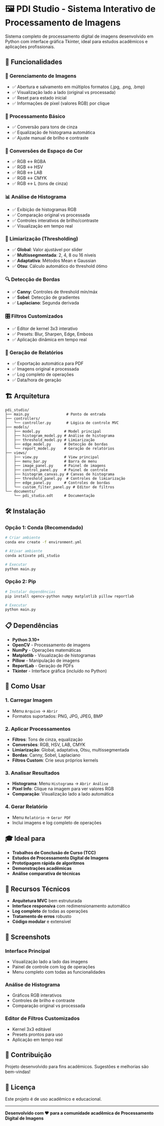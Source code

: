 # 🖼️ PDI Studio - Sistema Interativo de Processamento de Imagens

Sistema completo de processamento digital de imagens desenvolvido em Python com interface gráfica Tkinter, ideal para estudos acadêmicos e aplicações profissionais.

## 🚀 Funcionalidades

### 📁 **Gerenciamento de Imagens**
- ✅ Abertura e salvamento em múltiplos formatos (.jpg, .png, .bmp)
- ✅ Visualização lado a lado (original vs processada)
- ✅ Reset para estado inicial
- ✅ Informações de pixel (valores RGB) por clique

### 🎨 **Processamento Básico**
- ✅ Conversão para tons de cinza
- ✅ Equalização de histograma automática
- ✅ Ajuste manual de brilho e contraste

### 🌈 **Conversões de Espaço de Cor**
- ✅ RGB ↔ RGBA
- ✅ RGB ↔ HSV  
- ✅ RGB ↔ LAB
- ✅ RGB ↔ CMYK
- ✅ RGB ↔ L (tons de cinza)

### 📊 **Análise de Histograma**
- ✅ Exibição de histogramas RGB
- ✅ Comparação original vs processada
- ✅ Controles interativos de brilho/contraste
- ✅ Visualização em tempo real

### 🔲 **Limiarização (Thresholding)**
- ✅ **Global**: Valor ajustável por slider
- ✅ **Multissegmentada**: 2, 4, 8 ou 16 níveis
- ✅ **Adaptativa**: Métodos Mean e Gaussian
- ✅ **Otsu**: Cálculo automático do threshold ótimo

### 🔍 **Detecção de Bordas**
- ✅ **Canny**: Controles de threshold mín/máx
- ✅ **Sobel**: Detecção de gradientes
- ✅ **Laplaciano**: Segunda derivada

### 🎛️ **Filtros Customizados**
- ✅ Editor de kernel 3x3 interativo
- ✅ Presets: Blur, Sharpen, Edge, Emboss
- ✅ Aplicação dinâmica em tempo real

### 📄 **Geração de Relatórios**
- ✅ Exportação automática para PDF
- ✅ Imagens original e processada
- ✅ Log completo de operações
- ✅ Data/hora de geração

## 🏗️ Arquitetura

```
pdi_studio/
├── main.py                 # Ponto de entrada
├── controllers/
│   └── controller.py       # Lógica de controle MVC
├── models/
│   ├── model.py           # Model principal
│   ├── histogram_model.py # Análise de histograma
│   ├── threshold_model.py # Limiarização
│   ├── edge_model.py      # Detecção de bordas
│   └── report_model.py    # Geração de relatórios
├── views/
│   ├── view.py            # View principal
│   ├── menu_bar.py        # Barra de menu
│   ├── image_panel.py     # Painel de imagens
│   ├── control_panel.py   # Painel de controle
│   ├── histogram_canvas.py # Canvas de histograma
│   ├── threshold_panel.py  # Controles de limiarização
│   ├── edge_panel.py      # Controles de bordas
│   └── custom_filter_panel.py # Editor de filtros
└── documents/
    └── pdi_studio.odt     # Documentação
```

## 🛠️ Instalação

### Opção 1: Conda (Recomendado)
```bash
# Criar ambiente
conda env create -f environment.yml

# Ativar ambiente
conda activate pdi_studio

# Executar
python main.py
```

### Opção 2: Pip
```bash
# Instalar dependências
pip install opencv-python numpy matplotlib pillow reportlab

# Executar
python main.py
```

## 📋 Dependências

- **Python 3.10+**
- **OpenCV** - Processamento de imagens
- **NumPy** - Operações matemáticas
- **Matplotlib** - Visualização de histogramas
- **Pillow** - Manipulação de imagens
- **ReportLab** - Geração de PDFs
- **Tkinter** - Interface gráfica (incluído no Python)

## 🎯 Como Usar

### 1. **Carregar Imagem**
- Menu `Arquivo` → `Abrir`
- Formatos suportados: PNG, JPG, JPEG, BMP

### 2. **Aplicar Processamentos**
- **Filtros**: Tons de cinza, equalização
- **Conversões**: RGB, HSV, LAB, CMYK
- **Limiarização**: Global, adaptativa, Otsu, multissegmentada
- **Bordas**: Canny, Sobel, Laplaciano
- **Filtros Custom**: Crie seus próprios kernels

### 3. **Analisar Resultados**
- **Histograma**: Menu `Histograma` → `Abrir Análise`
- **Pixel Info**: Clique na imagem para ver valores RGB
- **Comparação**: Visualização lado a lado automática

### 4. **Gerar Relatório**
- Menu `Relatório` → `Gerar PDF`
- Inclui imagens e log completo de operações

## 🎓 Ideal para

- **Trabalhos de Conclusão de Curso (TCC)**
- **Estudos de Processamento Digital de Imagens**
- **Prototipagem rápida de algoritmos**
- **Demonstrações acadêmicas**
- **Análise comparativa de técnicas**

## 🔧 Recursos Técnicos

- **Arquitetura MVC** bem estruturada
- **Interface responsiva** com redimensionamento automático
- **Log completo** de todas as operações
- **Tratamento de erros** robusto
- **Código modular** e extensível

## 📸 Screenshots

### Interface Principal
- Visualização lado a lado das imagens
- Painel de controle com log de operações
- Menu completo com todas as funcionalidades

### Análise de Histograma
- Gráficos RGB interativos
- Controles de brilho e contraste
- Comparação original vs processada

### Editor de Filtros Customizados
- Kernel 3x3 editável
- Presets prontos para uso
- Aplicação em tempo real

## 🤝 Contribuição

Projeto desenvolvido para fins acadêmicos. Sugestões e melhorias são bem-vindas!

## 📄 Licença

Este projeto é de uso acadêmico e educacional.

---

**Desenvolvido com ❤️ para a comunidade acadêmica de Processamento Digital de Imagens**